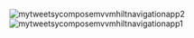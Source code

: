 ![mytweetsycomposemvvmhiltnavigationapp2](https://github.com/user-attachments/assets/634ace31-3651-4e0e-a976-c3bba2e5a413)
![mytweetsycomposemvvmhiltnavigationapp1](https://github.com/user-attachments/assets/feb2d3f3-df9f-445b-9c61-5d21d08fffa9)
